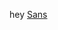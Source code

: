hey
<a href="https://zegerke.github.io/learning-front-end/exercises/1.javascript/9.js-form/form.html">Sans</a>
